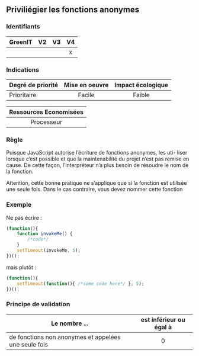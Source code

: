 ## Priviliégier les fonctions anonymes
### Identifiants

| GreenIT |  V2  |  V3  |  V4  |
|---------|:----:|:----:|:----:|
|      |   |   |  x   |

### Indications

| Degré de priorité |      Mise en oeuvre       |  Impact écologique    | 
|-------------------|:-------------------------:|:---------------------:|
| Prioritaire       |  Facile                   | Faible                | 


|Ressources Economisées                                      |
|:----------------------------------------------------------:|
| Processeur |

### Règle

Puisque JavaScript autorise l’écriture de fonctions anonymes, les uti- liser lorsque c’est possible et que la maintenabilité du projet n’est pas remise en cause. De cette façon, l’interpréteur n’a plus besoin de résoudre le nom de la fonction.

Attention, cette bonne pratique ne s’applique que si la fonction est utilisée une seule fois. Dans le cas contraire, vous devez nommer cette fonction

### Exemple

Ne pas écrire :
```javascript
(function(){
    function invokeMe() {
        /*code*/
    }
    setTimeout(invokeMe, 5);
})();
```

mais plutôt :
```javascript
(function(){
    setTimeout(function(){ /*some code here*/ }, 5);
})();
```

### Principe de validation

| Le nombre ...     | est inférieur ou égal à   |  
|-------------------|:-------------------------:|
| de fonctions non anonymes et appelées une seule fois  |  0 |
